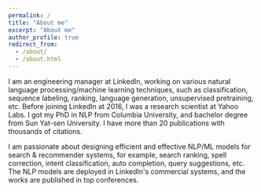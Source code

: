 ```yaml
---
permalink: /
title: "About me"
excerpt: "About me"
author_profile: true
redirect_from: 
  - /about/
  - /about.html
---
```


I am an engineering manager at LinkedIn, working on various natural language processing/machine learning techniques, such as classification, sequence labeling, ranking, language generation, unsupervised pretraining, etc. Before joining LinkedIn at 2016, I was a research scientist at Yahoo Labs. I got my PhD in NLP from Columbia University, and bachelor degree from Sun Yat-sen University. I have more than 20 publications with thousands of citations.

I am passionate about designing efficient and effective NLP/ML models for search & recommender systems, for example, search ranking, spell correction, intent classification, auto completion, query suggestions, etc. The NLP models are deployed in LinkedIn's commercial systems, and the works are published in top conferences.
